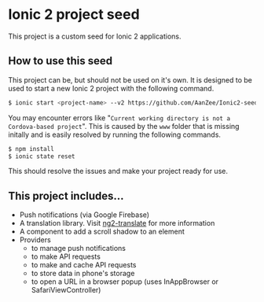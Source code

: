 # Ionic 2 project seed

This project is a custom seed for Ionic 2 applications.

## How to use this seed

This project can be, but should not be used on it's own. It is designed to be used to start a new Ionic 2 project with the following command.

```bash
$ ionic start <project-name> --v2 https://github.com/AanZee/Ionic2-seed
```

You may encounter errors like "`Current working directory is not a Cordova-based project`".
This is caused by the `www` folder that is missing initally and is easily resolved by running the following commands.

```bash
$ npm install
$ ionic state reset
```

This should resolve the issues and make your project ready for use.

## This project includes...

 * Push notifications (via Google Firebase)
 * A translation library. Visit [ng2-translate](https://github.com/ocombe/ng2-translate) for more information
 * A component to add a scroll shadow to an element
 * Providers
    * to manage push notifications
    * to make API requests
    * to make and cache API requests
    * to store data in phone's storage
    * to open a URL in a browser popup (uses InAppBrowser or SafariViewController)
